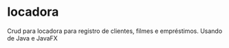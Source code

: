 # locadora
Crud para locadora para registro de clientes, filmes e empréstimos. Usando de Java e JavaFX
